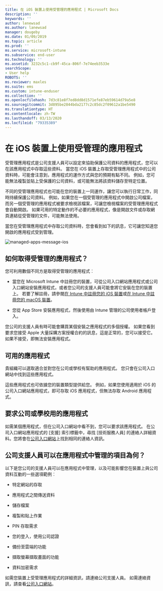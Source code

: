 ```yaml
---
title: 在 iOS 裝置上使用受管理的應用程式 | Microsoft Docs
description: ''
keywords: ''
author: lenewsad
ms.author: lanewsad
manager: dougeby
ms.date: 01/09/2019
ms.topic: article
ms.prod: ''
ms.service: microsoft-intune
ms.subservice: end-user
ms.technology: ''
ms.assetid: 3232c5c1-cb9f-45ca-806f-7e74eeb3533e
searchScope:
- User help
ROBOTS: ''
ms.reviewer: maxles
ms.suite: ems
ms.custom: intune-enduser
ms.collection: ''
ms.openlocfilehash: 7d3c81e8f7ed8dd8d1571efe87eb59614d79a5e8
ms.sourcegitcommit: 3d895be2844bda2177c2c85dc2f09612a1be5490
ms.translationtype: HT
ms.contentlocale: zh-TW
ms.lasthandoff: 03/13/2020
ms.locfileid: "79335389"
---
```

# <a name="use-managed-apps-on-your-ios-device"></a>在 iOS 裝置上使用受管理的應用程式

受管理應用程式是公司支援人員可以設定來協助保護公司資料的應用程式，您可以在該應用程式中存取這些資料。 當您在 iOS 裝置上存取受管理應用程式中的公司資料時，可能會注意到，應用程式的運作方式與您的預期有點不同。 例如，您可能無法複製並貼上受保護的公司資料，或可能無法將該資料儲存至特定位置。

不同的受管理應用程式也可能在您的裝置上一同運作，讓您可以執行日常工作，同時持續保護公司資料。 例如，如果您在一個受管理的應用程式中開啟公司檔案，而另一個受管理的應用程式被要求檢視該檔案，可讓您檢視檔案的受管理應用程式會自動開啟。 如果可用的特定動作的不必要的應用程式，像是開啟文件或存取網頁連結從受管理的文件，可能無法使用。

當您在受管理應用程式中存取公司資料時，您會看到如下的訊息，它可讓您知道您開啟的應用程式受到管理。

![managed-apps-message-ios](./media/managed-apps-message.png)

## <a name="how-do-i-get-managed-apps"></a>如何取得受管理的應用程式？  
您可利用數個不同方是取得受管理的應用程式︰

- 當您在 Microsoft Intune 中註冊您的裝置，可從公司入口網站應用程式或公司入口網站安裝應用程式，或者您公司的支援人員可能會將它安裝在您的裝置上。 若要了解註冊，請參閱[在 Intune 中註冊您的 iOS 裝置](enroll-your-device-in-intune-ios.md)或[在 Intune 中註冊您的 macOS 裝置](enroll-your-device-in-intune-macos-cp.md)。

- 您從 App Store 安裝應用程式，然後使用由 Intune 管理的公司使用者帳戶登入。

您公司的支援人員有時可能會購買某個安裝之應用程式的多個授權。 如果您看到要求您接受 Apple 大量採購方案授權合約的訊息，這是正常的，您可以接受它。 如果不接受，即無法安裝應用程式。

## <a name="available-apps"></a>可用的應用程式   
 貴組織可以選取適合並對您在公司或學校有幫助的應用程式。 您只會在公司入口網站中找到這些應用程式。   

 這些應用程式也可依據您的裝置類型提供給您。 例如，如果您使用適用於 iOS 的公司入口網站應用程式，即可存取 iOS 應用程式，但無法存取 Android 應用程式。   

## <a name="request-an-app-for-work-or-school"></a>要求公司或學校用的應用程式   
 如需某個應用程式，但在公司入口網站中看不到，您可以要求該應用程式。 在公司入口網站應用程式的 [支援]  索引標籤中，尋找 [技術服務人員]  的連絡人詳細資料。您將會在[公司入口網站](https://go.microsoft.com/fwlink/?linkid=2010980)上找到相同的連絡人資訊。   
 

## <a name="what-can-my-company-support-manage-in-an-app"></a>公司支援人員可以在應用程式中管理的項目為何？  
以下是您公司的支援人員可以在應用程式中管理，以及可能影響您在裝置上與公司資料互動的一些選項範例︰

- 特定網站的存取

- 應用程式之間傳送資料

- 儲存檔案

- 複製和貼上作業

- PIN 存取需求

- 您的登入，使用公司認證

- 備份至雲端的功能

- 擷取螢幕擷取畫面的功能

- 資料加密需求

如需您裝置上受管理應用程式的詳細資訊，請連絡公司支援人員。 如需連絡資訊，請查看[公司入口網站](https://go.microsoft.com/fwlink/?linkid=2010980)。
